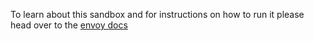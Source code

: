 To learn about this sandbox and for instructions on how to run it please head over
to the [envoy docs](https://lyft.github.io/envoy/docs/install/sandboxes/grpc_bridge.html)
